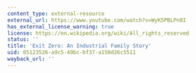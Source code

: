 ```yaml
---
content_type: external-resource
external_url: https://www.youtube.com/watch?v=WyK5PBLPn0I
has_external_license_warning: true
license: https://en.wikipedia.org/wiki/All_rights_reserved
status: ''
title: 'Exit Zero: An Industrial Family Story'
uid: 05123526-a9c5-49bc-bf37-a150d26c5511
wayback_url: ''
---
```

